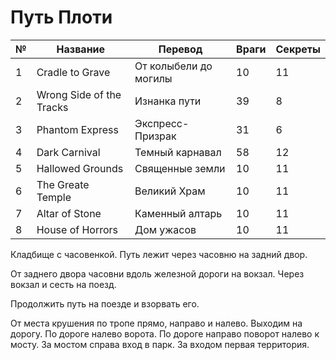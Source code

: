 # Путь Плоти

|№  |Название                   |Перевод                    |Враги  |Секреты    |
|---|---------------------------|---------------------------|-------|-----------|
|1  |Cradle to Grave            |От колыбели до могилы      |10     |11         |
|2  |Wrong Side of the Tracks   |Изнанка пути               |39     |8          |
|3  |Phantom Express            |Экспресс-Призрак           |31     |6          |
|4  |Dark Carnival              |Темный карнавал            |58     |12         |
|5  |Hallowed Grounds           |Священные земли            |10     |11         |
|6  |The Greate Temple          |Великий Храм               |10     |11         |
|7  |Altar of Stone             |Каменный алтарь            |10     |11         |
|8  |House of Horrors           |Дом ужасов                 |10     |11         |

Кладбище с часовенкой. Путь лежит через часовню на задний двор.

От заднего двора часовни вдоль железной дороги на вокзал. Через вокзал и сесть на поезд.

Продолжить путь на поезде и взорвать его.

От места крушения по тропе прямо, направо и налево. Выходим на дорогу. По дороге налево ворота. По дороге направо поворот налево к мосту. За мостом справа вход в парк. За входом первая территория.
